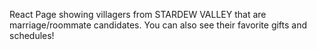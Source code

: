 React Page showing villagers from STARDEW VALLEY that are marriage/roommate candidates. You can also see their favorite gifts and schedules!
